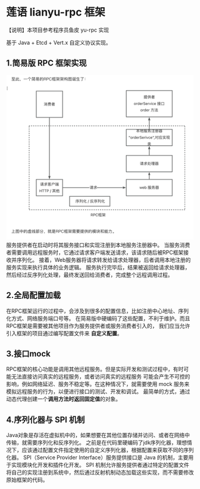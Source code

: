 # 莲语 lianyu-rpc 框架

【说明】本项目参考程序员鱼皮 yu-rpc 实现

基于 Java + Etcd + Vert.x 自定义协议实现。 

## 1.简易版 RPC 框架实现
![rpc-easy.png](rpc-easy.png)
服务提供者在启动时将其服务接口和实现注册到本地服务注册器中。
当服务消费者需要调用远程服务时，它通过请求客户端发送请求，该请求随后被RPC框架接收并序列化。
接着，Web服务器将请求转发给请求处理器，后者调用本地注册的服务实现来执行具体的业务逻辑。
服务执行完毕后，结果被返回给请求处理器，然后经过反序列化处理，最终发送回给消费者，完成整个远程调用过程。

## 2.全局配置加载

在RPC框架运行的过程中，会涉及到很多的配置信息，比如注册中心地址、序列化方式、网络服务端口号等。
在简易版中硬编码了这些配置，不利于维护。而且RPC框架是需要被其他项目作为服务提供者或服务消费者引入的，
我们应当允许引入框架的项目通过编写配置文件来 **自定义配置**。

## 3.接口mock
RPC框架的核心功能是调用其他远程服务。但是实际开发和测试过程中，有时可能无法直接访问真实的远程服务，或者访问真实的远程服务
可能会产生不可控的影响，例如网络延迟、服务不稳定等。在这种情况下，就需要使用 mock 服务来模拟远程服务的行为，以便进行接口的测试、开发和调试。
最简单的方式，通过动态代理创建一个**调用方法时返回固定值**的对象。

## 4.序列化器与 SPI 机制
Java对象是存活在虚拟机中的，如果想要在其他位置存储并访问、或者在网络中传输，就需要序列化和反序列化。
之前是在代码里硬编码了jdk序列化器，理想情况下，应该通过配置文件指定使用的自定义序列化器，根据配置来获取不同的序列化器。
SPI（Service Provider Interface）服务提供接口是 Java 的机制，主要用于实现模块化开发和插件化开发。
SPI 机制允许服务提供者通过特定的配置文件将自己的实现注册到系统中，然后通过反射机制动态加载这些实现，而不需要修改原始框架的代码。
